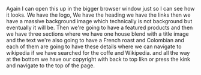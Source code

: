 Again I can open this up in the bigger browser window just so I can see how it looks. We have the logo, We have the heading we have the links then we have a massive background image which technically is not background but eventually it will be. Then we're going to have a featured products and then we have three sections where we have one house blend with a title image and the text we're also going to have a French roast and Colombian and each of them are going to have these details where we can navigate to wikipedia if we have searched for the coffe and Wikipedia. and all the way at the bottom we have our copyright with back to top likn or press the kink and navigate to the top of the page.